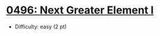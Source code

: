 # [0496: Next Greater Element I](https://leetcode.com/problems/next-greater-element-i/)
- Difficulty: easy (2 pt)
        